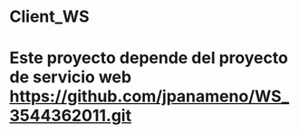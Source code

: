 # Client_WS
# Este proyecto depende del proyecto de servicio web https://github.com/jpanameno/WS_3544362011.git
